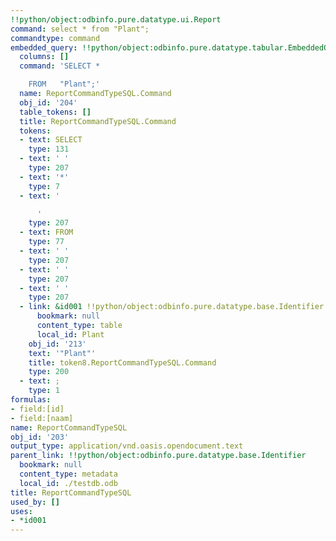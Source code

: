 ```yaml
---
!!python/object:odbinfo.pure.datatype.ui.Report
command: select * from "Plant";
commandtype: command
embedded_query: !!python/object:odbinfo.pure.datatype.tabular.EmbeddedQuery
  columns: []
  command: 'SELECT *

    FROM   "Plant";'
  name: ReportCommandTypeSQL.Command
  obj_id: '204'
  table_tokens: []
  title: ReportCommandTypeSQL.Command
  tokens:
  - text: SELECT
    type: 131
  - text: ' '
    type: 207
  - text: '*'
    type: 7
  - text: '

      '
    type: 207
  - text: FROM
    type: 77
  - text: ' '
    type: 207
  - text: ' '
    type: 207
  - text: ' '
    type: 207
  - link: &id001 !!python/object:odbinfo.pure.datatype.base.Identifier
      bookmark: null
      content_type: table
      local_id: Plant
    obj_id: '213'
    text: '"Plant"'
    title: token8.ReportCommandTypeSQL.Command
    type: 200
  - text: ;
    type: 1
formulas:
- field:[id]
- field:[naam]
name: ReportCommandTypeSQL
obj_id: '203'
output_type: application/vnd.oasis.opendocument.text
parent_link: !!python/object:odbinfo.pure.datatype.base.Identifier
  bookmark: null
  content_type: metadata
  local_id: ./testdb.odb
title: ReportCommandTypeSQL
used_by: []
uses:
- *id001
---
```

